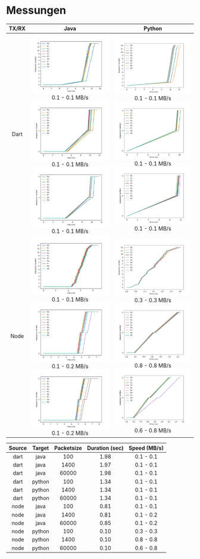# Messungen

| TX/RX | &nbsp;&nbsp;&nbsp;Java&nbsp;&nbsp;&nbsp; | Python |
:-------------------------:|:-------------------------:|:-------------------------:
| Dart | ![100_Dart_Java](Dart_Java/plot100.png) 0.1 - 0.1 MB/s ![1400_Dart_Java](Dart_Java/plot1400.png) 0.1 - 0.1 MB/s ![60000_Dart_Java](Dart_Java/plot60000.png) 0.1 - 0.1 MB/s | ![100_Dart_Python](Dart_Python/plot100.png) 0.1 - 0.1 MB/s ![1400_Dart_Python](Dart_Python/plot1400.png) 0.1 - 0.1 MB/s ![60000_Dart_Python](Dart_Python/plot60000.png) 0.1 - 0.1 MB/s |
| Node | ![100_Node_Java](Node_Java/plot100.png) 0.1 - 0.1 MB/s ![1400_Node_Java](Node_Java/plot1400.png) 0.1 - 0.2 MB/s ![60000_Node_Java](Node_Java/plot60000.png) 0.1 - 0.2 MB/s | ![100_Node_Python](Node_Python/plot100.png) 0.3 - 0.3 MB/s ![1400_Node_Python](Node_Python/plot1400.png) 0.8 - 0.8 MB/s ![60000_Node_Python](Node_Python/plot60000.png) 0.6 - 0.8 MB/s |


| Source | Target | Packetsize | Duration (sec) | Speed (MB/s) |
|:------:|:------:|:----------:|:--------------:|:------------:|
|  dart  |  java  |    100     |     1.98       |   0.1 - 0.1  |
|  dart  |  java  |    1400    |     1.97       |   0.1 - 0.1  |
|  dart  |  java  |   60000    |     1.98       |   0.1 - 0.1  |
|  dart  | python |    100     |     1.34       |   0.1 - 0.1  |
|  dart  | python |    1400    |     1.34       |   0.1 - 0.1  |
|  dart  | python |   60000    |     1.34       |   0.1 - 0.1  |
|  node  |  java  |    100     |     0.81       |   0.1 - 0.1  |
|  node  |  java  |    1400    |     0.81       |   0.1 - 0.2  |
|  node  |  java  |   60000    |     0.85       |   0.1 - 0.2  |
|  node  | python |    100     |     0.10       |   0.3 - 0.3  |
|  node  | python |    1400    |     0.10       |   0.8 - 0.8  |
|  node  | python |   60000    |     0.10       |   0.6 - 0.8  |

